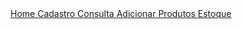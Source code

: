 <!DOCTYPE html>
<html lang="pt-br">
<head>
    <meta charset="UTF-8">
    <meta name="viewport" content="width=device-width, initial-scale=1.0">
    <title>Consulta</title>
    <link rel="stylesheet" href="https://cdnjs.cloudflare.com/ajax/libs/font-awesome/6.0.0-beta3/css/all.min.css">
    <link rel="stylesheet" href="/public/css/styles.css">
    <link rel="stylesheet" href="/public/css/consulta.css">
</head>
<body>
    <div class="menu-wrapper">
        <nav class="menu-nav">
            <a href="index.html" class="menu-item home-item">
                <i class="fas fa-home"></i> Home
            </a>
            <a href="cadastro.html" class="menu-item cadastro-item">
                <i class="fas fa-user-plus"></i> Cadastro
            </a>
            <a href="consulta.html" class="menu-item consulta-item">
                <i class="fas fa-search"></i> Consulta
            </a>
            <a href="adicionarProdutos.html" class="menu-item adicionar-produtos-item">
                <i class="fas fa-cart-plus"></i> Adicionar Produtos
            </a>
            <a href="estoque.html" class="menu-item estoque-item">
                <i class="fas fa-box"></i> Estoque
            </a>
        </nav>
    </div>
    <!--
    <div class="container">
        <div class="registration-form">
            <h2>Pesquisar Cliente</h2>
            <div class="search-group">
                <input type="text" id="searchCpf" placeholder="Digite o CPF para pesquisar" maxlength="11">
                <button id="searchCpfBtn">Pesquisar por CPF</button>
            </div>
            
            <hr>

            <div class="search-group">
                <input type="text" id="searchName" placeholder="Digite o Nome para pesquisar">
                <button id="searchNameBtn">Pesquisar por Nome</button>
            </div>

            <div id="searchResultMessage"></div>
        </div>

        <div class="records-table">
            <h2>Cliente Encontrado</h2>
            <div id="clientDetailsContent">
                <p>Nenhum cliente selecionado para exibir detalhes.</p>
            </div>
        </div>
    </div>

  
    <div id="clientActionsSection" class="container" style="display: none; flex-direction: column;">
        
        <div class="add-product-section">
            <h3>Associar Novo Produto ao Cliente</h3>
            <div class="form-group">
                <label for="itemProdutoSelect">Produto:</label>
                <select id="itemProdutoSelect" style="width: 100%;">
                    <option value="">Selecione um Produto</option>
                </select>
            </div>
            <div class="form-group">
                <label for="quantidadeProduto">Quantidade:</label>
                <input type="number" id="quantidadeProduto" placeholder="Quantidade" min="1" value="1" style="width: 100%;">
            </div>
            <div class="form-group">
                <label for="valorUnitarioProduto">Valor Unitário (Estoque):</label>
                <input type="number" id="valorUnitarioProduto" placeholder="Valor Unitário" min="0.01" step="0.01" readonly style="width: 100%;">
            </div>
            <div class="form-group">
                <label for="valorTotalProdutoAssoc">Valor Total do Item:</label>
                <input type="text" id="valorTotalProdutoAssoc" placeholder="Valor Total" readonly style="width: 100%;">
            </div>
            <button id="addProductToClientBtn">Associar Produto</button>
        </div>

        <div class="client-products-list">
            <div style="display: flex; justify-content: space-between; align-items: center; margin-bottom: 15px;">
                <h3>Produtos Associados a Este Cliente</h3>
                <button id="toggleAddProductFormBtn" style="background-color: #007bff; color: white; border: none; padding: 8px 12px; border-radius: 4px; cursor: pointer;">+ Adicionar Item</button>
            </div>
            <table>
                <thead>
                    <tr>
                        <th>ID da Associação</th>
                        <th>Produto</th>
                        <th>Qtd.</th>
                        <th>Val. Unit.</th>
                        <th>Val. Total</th>
                        <th>Ações</th>
                    </tr>
                </thead>
                <tbody id="clientAssociatedProductsBody">
                    <tr>
                        <td colspan="6">Nenhum produto associado.</td>
                    </tr>
                </tbody>
            </table>
        </div>
    </div>
-->

    <div class="container">
        <div class="registration-form">
            <h2>Pesquisar Cliente</h2>
            <div class="search-group">
                <input type="text" id="searchCpf" placeholder="Digite o CPF para pesquisar" maxlength="11">
                <button id="searchCpfBtn">Pesquisar por CPF</button>
            </div>
            
            <hr>

            <div class="search-group">
                <input type="text" id="searchName" placeholder="Digite o Nome para pesquisar">
                <button id="searchNameBtn">Pesquisar por Nome</button>
            </div>

            <div id="searchResultMessage"></div>
        </div>

        <div class="records-table">
            <h2>Cliente Encontrado</h2>
            <div id="clientDetailsContent">
                <p>Nenhum cliente selecionado para exibir detalhes.</p>
            </div>
        </div>
    </div>

    <!-- Seção de Adicionar Produtos e Listar Produtos do Cliente Selecionado -->
    <div id="clientActionsSection" class="container" style="display: none; flex-direction: column;">
        
        <div class="add-product-section">
            <h3>Associar Novo Produto ao Cliente</h3>
            <div class="form-group">
                <label for="itemProdutoSelect">Produto:</label>
                <select id="itemProdutoSelect" style="width: 100%;">
                    <option value="">Selecione um Produto</option>
                </select>
            </div>
            <div class="form-group">
                <label for="quantidadeProduto">Quantidade:</label>
                <input type="number" id="quantidadeProduto" placeholder="Quantidade" min="1" value="1" style="width: 100%;">
            </div>
            <div class="form-group">
                <label for="valorUnitarioProduto">Valor Unitário (Estoque):</label>
                <input type="number" id="valorUnitarioProduto" placeholder="Valor Unitário" min="0.01" step="0.01" readonly style="width: 100%;">
            </div>
            <div class="form-group">
                <label for="valorTotalProdutoAssoc">Valor Total do Item:</label>
                <input type="text" id="valorTotalProdutoAssoc" placeholder="Valor Total" readonly style="width: 100%;">
            </div>
            <button id="addProductToClientBtn">Associar Produto</button>
        </div>

        <div class="client-products-list">
            <div style="display: flex; justify-content: space-between; align-items: center; margin-bottom: 15px;">
                <h3>Produtos Associados a Este Cliente</h3>
                <button id="toggleAddProductFormBtn" style="background-color: #007bff; color: white; border: none; padding: 8px 12px; border-radius: 4px; cursor: pointer;">+ Adicionar Item</button>
            </div>
            <table>
                <thead>
                    <tr>
                        <th>ID da Associação</th>
                        <th>Produto</th>
                        <th>Qtd.</th>
                        <th>Val. Unit.</th>
                        <th>Val. Total</th>
                        <th>Ações</th>
                    </tr>
                </thead>
                <tbody id="clientAssociatedProductsBody">
                    <tr>
                        <td colspan="6">Nenhum produto associado.</td>
                    </tr>
                </tbody>
            </table>
        </div>
    </div>

    <script src="/public/js/adicionar_produtos.js"></script> 
</body>
</html>